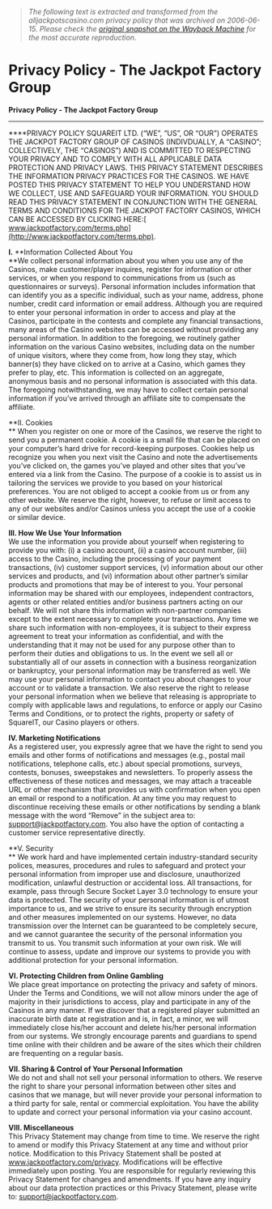 > *The following text is extracted and transformed from the alljackpotscasino.com privacy policy that was archived on 2006-06-15. Please check the [original snapshot on the Wayback Machine](https://web.archive.org/web/20060615225016id_/http%3A//www.jackpotfactory.com/privacy.php) for the most accurate reproduction.*

# Privacy Policy - The Jackpot Factory Group

**Privacy Policy - The Jackpot Factory Group**

 ****

****PRIVACY POLICY SQUAREIT LTD. (“WE”, “US”, OR “OUR”) OPERATES THE JACKPOT FACTORY GROUP OF CASINOS (INDIVDUALLY, A “CASINO”; COLLECTIVELY, THE “CASINOS”) AND IS COMMITTED TO RESPECTING YOUR PRIVACY AND TO COMPLY WITH ALL APPLICABLE DATA PROTECTION AND PRIVACY LAWS. THIS PRIVACY STATEMENT DESCRIBES THE INFORMATION PRIVACY PRACTICES FOR THE CASINOS. WE HAVE POSTED THIS PRIVACY STATEMENT TO HELP YOU UNDERSTAND HOW WE COLLECT, USE AND SAFEGUARD YOUR INFORMATION. YOU SHOULD READ THIS PRIVACY STATEMENT IN CONJUNCTION WITH THE GENERAL TERMS AND CONDITIONS FOR THE JACKPOT FACTORY CASINOS, WHICH CAN BE ACCESSED BY CLICKING HERE:[ www.jackpotfactory.com/terms.php](http://www.jackpotfactory.com/terms.php).   
  
**I.** **Information Collected About You   
**We collect personal information about you when you use any of the Casinos, make customer/player inquires, register for information or other services, or when you respond to communications from us (such as questionnaires or surveys). Personal information includes information that can identify you as a specific individual, such as your name, address, phone number, credit card information or email address. Although you are required to enter your personal information in order to access and play at the Casinos, participate in the contests and complete any financial transactions, many areas of the Casino websites can be accessed without providing any personal information. In addition to the foregoing, we routinely gather information on the various Casino websites, including data on the number of unique visitors, where they come from, how long they stay, which banner(s) they have clicked on to arrive at a Casino, which games they prefer to play, etc. This information is collected on an aggregate, anonymous basis and no personal information is associated with this data. The foregoing notwithstanding, we may have to collect certain personal information if you’ve arrived through an affiliate site to compensate the affiliate. 

**II. Cookies  
** When you register on one or more of the Casinos, we reserve the right to send you a permanent cookie. A cookie is a small file that can be placed on your computer’s hard drive for record-keeping purposes. Cookies help us recognize you when you next visit the Casino and note the advertisements you’ve clicked on, the games you’ve played and other sites that you’ve entered via a link from the Casino. The purpose of a cookie is to assist us in tailoring the services we provide to you based on your historical preferences. You are not obliged to accept a cookie from us or from any other website. We reserve the right, however, to refuse or limit access to any of our websites and/or Casinos unless you accept the use of a cookie or similar device. 

**III. How We Use Your Information**   
We use the information you provide about yourself when registering to provide you with: (i) a casino account, (ii) a casino account number, (iii) access to the Casino, including the processing of your payment transactions, (iv) customer support services, (v) information about our other services and products, and (vi) information about other partner’s similar products and promotions that may be of interest to you. Your personal information may be shared with our employees, independent contractors, agents or other related entities and/or business partners acting on our behalf. We will not share this information with non-partner companies except to the extent necessary to complete your transactions. Any time we share such information with non-employees, it is subject to their express agreement to treat your information as confidential, and with the understanding that it may not be used for any purpose other than to perform their duties and obligations to us. In the event we sell all or substantially all of our assets in connection with a business reorganization or bankruptcy, your personal information may be transferred as well. We may use your personal information to contact you about changes to your account or to validate a transaction. We also reserve the right to release your personal information when we believe that releasing is appropriate to comply with applicable laws and regulations, to enforce or apply our Casino Terms and Conditions, or to protect the rights, property or safety of SquareIT, our Casino players or others. 

**IV. Marketing Notifications**   
As a registered user, you expressly agree that we have the right to send you emails and other forms of notifications and messages (e.g., postal mail notifications, telephone calls, etc.) about special promotions, surveys, contests, bonuses, sweepstakes and newsletters. To properly assess the effectiveness of these notices and messages, we may attach a traceable URL or other mechanism that provides us with confirmation when you open an email or respond to a notification. At any time you may request to discontinue receiving these emails or other notifications by sending a blank message with the word “Remove” in the subject area to: [support@jackpotfactory.com](mailto:support@jackpotfactory.com). You also have the option of contacting a customer service representative directly. 

**V. Security  
** We work hard and have implemented certain industry-standard security polices, measures, procedures and rules to safeguard and protect your personal information from improper use and disclosure, unauthorized modification, unlawful destruction or accidental loss. All transactions, for example, pass through Secure Socket Layer 3.0 technology to ensure your data is protected. The security of your personal information is of utmost importance to us, and we strive to ensure its security through encryption and other measures implemented on our systems. However, no data transmission over the Internet can be guaranteed to be completely secure, and we cannot guarantee the security of the personal information you transmit to us. You transmit such information at your own risk. We will continue to assess, update and improve our systems to provide you with additional protection for your personal information. 

**VI. Protecting Children from Online Gambling**   
We place great importance on protecting the privacy and safety of minors. Under the Terms and Conditions, we will not allow minors under the age of majority in their jurisdictions to access, play and participate in any of the Casinos in any manner. If we discover that a registered player submitted an inaccurate birth date at registration and is, in fact, a minor, we will immediately close his/her account and delete his/her personal information from our systems. We strongly encourage parents and guardians to spend time online with their children and be aware of the sites which their children are frequenting on a regular basis. 

**VII. Sharing & Control of Your Personal Information**   
We do not and shall not sell your personal information to others. We reserve the right to share your personal information between other sites and casinos that we manage, but will never provide your personal information to a third party for sale, rental or commercial exploitation. You have the ability to update and correct your personal information via your casino account. 

**VIII. Miscellaneous**   
This Privacy Statement may change from time to time. We reserve the right to amend or modify this Privacy Statement at any time and without prior notice. Modification to this Privacy Statement shall be posted at www.jackpotfactory.com/privacy. Modifications will be effective immediately upon posting. You are responsible for regularly reviewing this Privacy Statement for changes and amendments. If you have any inquiry about our data protection practices or this Privacy Statement, please write to: [support@jackpotfactory.com](mailto:support@jackpotfactory.com). 

  


